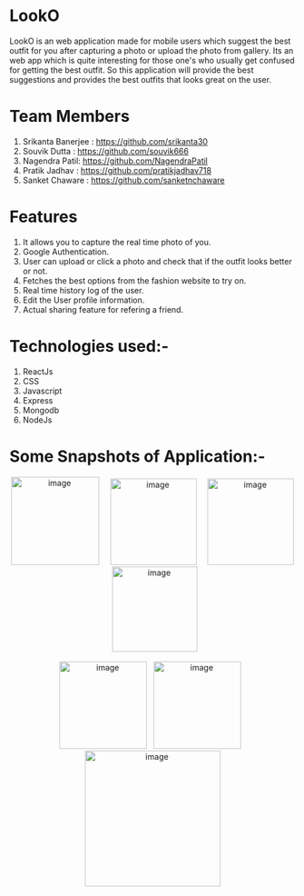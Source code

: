 # LookO
LookO is an web application made for mobile users which suggest the best outfit for you after capturing a photo or upload the photo from gallery. Its an web app which is quite interesting for those one's who usually get confused for getting the best outfit. So this application will provide the best suggestions and provides the best outfits that looks great on the user.

# Team Members
1. Srikanta Banerjee : https://github.com/srikanta30
2. Souvik Dutta : https://github.com/souvik666
3. Nagendra Patil: https://github.com/NagendraPatil
4. Pratik Jadhav : https://github.com/pratikjadhav718
5. Sanket Chaware : https://github.com/sanketnchaware

# Features
1. It allows you to capture the real time photo of you.
2. Google Authentication.
3. User can upload or click a photo and check that if the outfit looks better or not.
4. Fetches the best options from the fashion website to try on.
5. Real time history log of the user.
6. Edit the User profile information.
7. Actual sharing feature for refering a friend.

# Technologies used:-
1. ReactJs
2. CSS
3. Javascript
4. Express
5. Mongodb
6. NodeJs


# Some Snapshots of Application:-

<p align="center" > 

<img width="155" alt="image" src="https://user-images.githubusercontent.com/68117560/144375962-3e626be6-f3fa-46f5-828e-6ecd01438da6.png">
  &nbsp  &nbsp
<img width="152" alt="image" src="https://user-images.githubusercontent.com/68117560/144376207-e6813c0d-c64c-452e-aa16-534abb88a460.png">
 &nbsp &nbsp
<img width="152" alt="image" src="https://user-images.githubusercontent.com/68117560/144376342-3f8f8a0d-167e-43fe-ab3b-a58ae1241e42.png">
   &nbsp
  <img width="150" alt="image" src="https://user-images.githubusercontent.com/68117560/144376402-20d06b55-3786-4a1f-b1a8-c7999c486c14.png">

</p>

<p align="center" > 

<img width="154" alt="image" src="https://user-images.githubusercontent.com/68117560/144376432-6039622e-42e6-45c3-a989-485fa23bb600.png">
 &nbsp
<img width="154" alt="image" src="https://user-images.githubusercontent.com/68117560/144376441-4fe4b5a0-6c1f-421d-ba3d-b17bb5ccde33.png">
  &nbsp
 <img width="239" alt="image" src="https://user-images.githubusercontent.com/68117560/144376504-c8a5ac5a-efb3-446a-a642-878473bdcca6.png">
</p>

